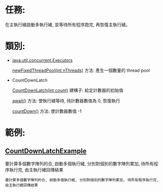 # 任務:
在主執行緒啟動多執行緒, 並等待所有程序跑完, 再恢復主執行緒。

# 類別:
+ [java.util.concurrent.Executors]

  [newFixedThreadPool(int nThreads)] 方法: 產生一個數量的 thread pool

+ CountDownLatch

  [CountDownLatch(int count)] 建構子: 給定計數器的初始值

  [await()] 方法: 使執行緒等待, 待計數器數值為 0, 恢復執行

  [countDown()] 方法: 使計數器數值 -1

範例:
=
[CountDownLatchExample](https://github.com/jimmyshu/jimmy-test-example/blob/master/src/main/java/jimmy/test/example/CountDownLatchExample.java)
-
要計算多個數字陣列的合, 啟動多個執行緒, 分別對個別的數字陣列累加, 待所有程序執行完, 由主執行緒回傳結果

    要計算多個數字陣列的合, 啟動多個執行緒, 分別對個別的數字陣列累加, 待所有程序執行完, 由主執行緒回傳結果

[java.util.concurrent.Executors]: https://docs.oracle.com/javase/7/docs/api/java/util/concurrent/Executors.html "Executors"
[newFixedThreadPool(int nThreads)]: https://docs.oracle.com/javase/7/docs/api/java/util/concurrent/Executors.html#newFixedThreadPool(int)
[CountDownLatch(int count)]: https://docs.oracle.com/javase/7/docs/api/java/util/concurrent/CountDownLatch.html#CountDownLatch(int)
[await()]: https://docs.oracle.com/javase/7/docs/api/java/util/concurrent/CountDownLatch.html#await()
[countDown()]: https://docs.oracle.com/javase/7/docs/api/java/util/concurrent/CountDownLatch.html#countDown() 'countDown'
